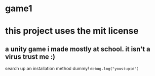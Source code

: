 # game1
# this project uses the mit license
## a unity game i made mostly at school. it isn't a virus trust me :)
search up an installation method dummy!
```debug.log("youstupid")```
